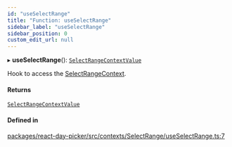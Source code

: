 ```yaml
---
id: "useSelectRange"
title: "Function: useSelectRange"
sidebar_label: "useSelectRange"
sidebar_position: 0
custom_edit_url: null
---
```


▸ **useSelectRange**(): [`SelectRangeContextValue`](../interfaces/SelectRangeContextValue)

Hook to access the [SelectRangeContext](../variables/SelectRangeContext).

#### Returns

[`SelectRangeContextValue`](../interfaces/SelectRangeContextValue)

#### Defined in

[packages/react-day-picker/src/contexts/SelectRange/useSelectRange.ts:7](https://github.com/gpbl/react-day-picker/blob/6bc3b9d0/packages/react-day-picker/src/contexts/SelectRange/useSelectRange.ts#L7)
